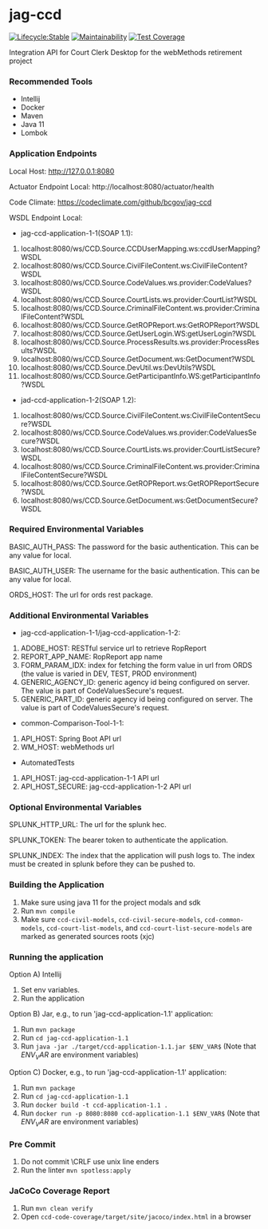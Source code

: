 # jag-ccd

[![Lifecycle:Stable](https://img.shields.io/badge/Lifecycle-Stable-97ca00)](https://github.com/bcgov/jag-ccd)
[![Maintainability](https://api.codeclimate.com/v1/badges/d9bac462571a5327f783/maintainability)](https://codeclimate.com/github/bcgov/jag-ccd/maintainability)
[![Test Coverage](https://api.codeclimate.com/v1/badges/d9bac462571a5327f783/test_coverage)](https://codeclimate.com/github/bcgov/jag-ccd/test_coverage)

Integration API for Court Clerk Desktop for the webMethods retirement project

### Recommended Tools
* Intellij
* Docker
* Maven
* Java 11
* Lombok

### Application Endpoints

Local Host: http://127.0.0.1:8080

Actuator Endpoint Local: http://localhost:8080/actuator/health

Code Climate: https://codeclimate.com/github/bcgov/jag-ccd

WSDL Endpoint Local:
* jag-ccd-application-1-1(SOAP 1.1):
1) localhost:8080/ws/CCD.Source.CCDUserMapping.ws:ccdUserMapping?WSDL
2) localhost:8080/ws/CCD.Source.CivilFileContent.ws:CivilFileContent?WSDL
3) localhost:8080/ws/CCD.Source.CodeValues.ws.provider:CodeValues?WSDL
4) localhost:8080/ws/CCD.Source.CourtLists.ws.provider:CourtList?WSDL
5) localhost:8080/ws/CCD.Source.CriminalFileContent.ws.provider:CriminalFileContent?WSDL
6) localhost:8080/ws/CCD.Source.GetROPReport.ws:GetROPReport?WSDL
7) localhost:8080/ws/CCD.Source.GetUserLogin.WS:getUserLogin?WSDL
8) localhost:8080/ws/CCD.Source.ProcessResults.ws.provider:ProcessResults?WSDL
9) localhost:8080/ws/CCD.Source.GetDocument.ws:GetDocument?WSDL
10) localhost:8080/ws/CCD.Source.DevUtil.ws:DevUtils?WSDL
11) localhost:8080/ws/CCD.Source.GetParticipantInfo.WS:getParticipantInfo?WSDL

* jad-ccd-application-1-2(SOAP 1.2):
1) localhost:8080/ws/CCD.Source.CivilFileContent.ws:CivilFileContentSecure?WSDL
2) localhost:8080/ws/CCD.Source.CodeValues.ws.provider:CodeValuesSecure?WSDL
3) localhost:8080/ws/CCD.Source.CourtLists.ws.provider:CourtListSecure?WSDL
4) localhost:8080/ws/CCD.Source.CriminalFileContent.ws.provider:CriminalFileContentSecure?WSDL
5) localhost:8080/ws/CCD.Source.GetROPReport.ws:GetROPReportSecure?WSDL
6) localhost:8080/ws/CCD.Source.GetDocument.ws:GetDocumentSecure?WSDL

### Required Environmental Variables

BASIC_AUTH_PASS: The password for the basic authentication. This can be any value for local.

BASIC_AUTH_USER: The username for the basic authentication. This can be any value for local.

ORDS_HOST: The url for ords rest package.

### Additional Environmental Variables
* jag-ccd-application-1-1/jag-ccd-application-1-2:
1) ADOBE_HOST: RESTful service url to retrieve RopReport
2) REPORT_APP_NAME: RopReport app name
3) FORM_PARAM_IDX: index for fetching the form value in url from ORDS (the value is varied in DEV, TEST, PROD environment)
4) GENERIC_AGENCY_ID: generic agency id being configured on server. The value is part of CodeValuesSecure's request.
5) GENERIC_PART_ID: generic agency id being configured on server. The value is part of CodeValuesSecure's request.

* common-Comparison-Tool-1-1:
1) API_HOST: Spring Boot API url
2) WM_HOST: webMethods url

* AutomatedTests
1) API_HOST: jag-ccd-application-1-1 API url
2) API_HOST_SECURE: jag-ccd-application-1-2 API url

### Optional Environmental Variables
SPLUNK_HTTP_URL: The url for the splunk hec.

SPLUNK_TOKEN: The bearer token to authenticate the application.

SPLUNK_INDEX: The index that the application will push logs to. The index must be created in splunk
before they can be pushed to.

### Building the Application
1) Make sure using java 11 for the project modals and sdk
2) Run ```mvn compile```
3) Make sure ```ccd-civil-models```, ```ccd-civil-secure-models```, ```ccd-common-models```, ```ccd-court-list-models```, and ```ccd-court-list-secure-models``` are marked as generated sources roots (xjc)

### Running the application
Option A) Intellij
1) Set env variables.
2) Run the application

Option B) Jar, e.g., to run 'jag-ccd-application-1.1' application:
1) Run ```mvn package```
2) Run ```cd jag-ccd-application-1.1```
3) Run ```java -jar ./target/ccd-application-1.1.jar $ENV_VAR$```  (Note that $ENV_VAR$ are environment variables)

Option C) Docker, e.g., to run 'jag-ccd-application-1.1' application:
1) Run ```mvn package```
2) Run ```cd jag-ccd-application-1.1```
3) Run ```docker build -t ccd-application-1.1 .```
4) Run ```docker run -p 8080:8080 ccd-application-1.1 $ENV_VAR$```  (Note that $ENV_VAR$ are environment variables)

### Pre Commit
1) Do not commit \CRLF use unix line enders
2) Run the linter ```mvn spotless:apply```

### JaCoCo Coverage Report
1) Run ```mvn clean verify```
2) Open ```ccd-code-coverage/target/site/jacoco/index.html``` in a browser
